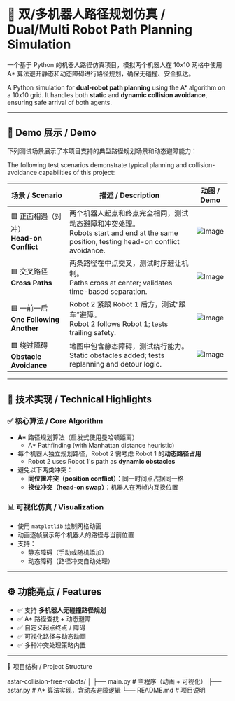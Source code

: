 # 🤖 双/多机器人路径规划仿真 / Dual/Multi Robot Path Planning Simulation

一个基于 Python 的机器人路径仿真项目，模拟两个机器人在 10x10 网格中使用 A* 算法避开静态和动态障碍进行路径规划，确保无碰撞、安全抵达。

A Python simulation for **dual-robot path planning** using the A* algorithm on a 10x10 grid. It handles both **static** and **dynamic collision avoidance**, ensuring safe arrival of both agents.

---

## 🎥 Demo 展示 / Demo

下列测试场景展示了本项目支持的典型路径规划场景和动态避障能力：

The following test scenarios demonstrate typical planning and collision-avoidance capabilities of this project:

| 场景 / Scenario | 描述 / Description | 动图 / Demo |
|----------------|--------------------|-------------|
| 🟥 正面相遇（对冲）<br>**Head-on Conflict** | 两个机器人起点和终点完全相同，测试动态避障和冲突处理。<br>Robots start and end at the same position, testing head-on conflict avoidance. | ![Image](https://github.com/user-attachments/assets/ff61d969-8764-4c17-b183-dfc8b26523db) |
| 🟩 交叉路径<br>**Cross Paths** | 两条路径在中点交叉，测试时序避让机制。<br>Paths cross at center; validates time-based separation. | ![Image](https://github.com/user-attachments/assets/47643c80-d3f7-4858-910c-b19987ac8a35) |
| 🟦 一前一后<br>**One Following Another** | Robot 2 紧跟 Robot 1 后方，测试“跟车”避障。<br>Robot 2 follows Robot 1; tests trailing safety. | ![Image](https://github.com/user-attachments/assets/64e33f4b-dde9-43a4-992f-05410a3003b3) |
| 🟪 绕过障碍<br>**Obstacle Avoidance** | 地图中包含静态障碍，测试绕行能力。<br>Static obstacles added; tests replanning and detour logic. | ![Image](https://github.com/user-attachments/assets/3b428328-c562-45ba-95bb-f196e9774d70) |

---

## 🔧 技术实现 / Technical Highlights

### ✅ 核心算法 / Core Algorithm

- **A\*** 路径规划算法（启发式使用曼哈顿距离）
  - A* Pathfinding (with Manhattan distance heuristic)
- 每个机器人独立规划路径，Robot 2 需考虑 Robot 1 的**动态路径占用**
  - Robot 2 uses Robot 1's path as **dynamic obstacles**
- 避免以下两类冲突：
  - **同位置冲突（position conflict）**：同一时间点占据同一格
  - **换位冲突（head-on swap）**：机器人在两帧内互换位置

### 📊 可视化仿真 / Visualization

- 使用 `matplotlib` 绘制网格动画
- 动画逐帧展示每个机器人的路径与当前位置
- 支持：
  - 静态障碍（手动或随机添加）
  - 动态障碍（路径冲突自动处理）

---

## ⚙️ 功能亮点 / Features

- ✅ 支持 **多机器人无碰撞路径规划**
- ✅ A* 路径查找 + 动态避障
- ✅ 自定义起点终点 / 障碍
- ✅ 可视化路径与动态动画
- ✅ 多种冲突处理策略内置

---

📁 项目结构 / Project Structure

astar-collision-free-robots/
│
├── main.py              # 主程序（动画 + 可视化）
├── astar.py             # A* 算法实现，含动态避障逻辑
└── README.md            # 项目说明

